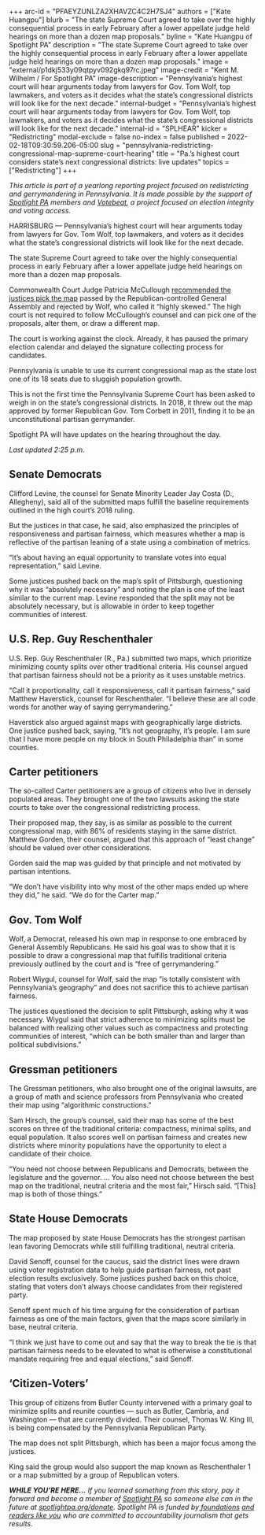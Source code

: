 +++
arc-id = "PFAEYZUNLZA2XHAVZC4C2H7SJ4"
authors = ["Kate Huangpu"]
blurb = "The state Supreme Court agreed to take over the highly consequential process in early February after a lower appellate judge held hearings on more than a dozen map proposals."
byline = "Kate Huangpu of Spotlight PA"
description = "The state Supreme Court agreed to take over the highly consequential process in early February after a lower appellate judge held hearings on more than a dozen map proposals."
image = "external/p1dkj533y09qtpyv092gkq97rc.jpeg"
image-credit = "Kent M. Wilhelm / For Spotlight PA"
image-description = "Pennsylvania’s highest court will hear arguments today from lawyers for Gov. Tom Wolf, top lawmakers, and voters as it decides what the state’s congressional districts will look like for the next decade."
internal-budget = "Pennsylvania’s highest court will hear arguments today from lawyers for Gov. Tom Wolf, top lawmakers, and voters as it decides what the state’s congressional districts will look like for the next decade."
internal-id = "SPLHEAR"
kicker = "Redistricting"
modal-exclude = false
no-index = false
published = 2022-02-18T09:30:59.206-05:00
slug = "pennsylvania-redistricting-congressional-map-supreme-court-hearing"
title = "Pa.’s highest court considers state’s next congressional districts: live updates"
topics = ["Redistricting"]
+++

<i>This article is part of a yearlong reporting project focused on redistricting and gerrymandering in Pennsylvania. It is made possible by the support of </i><a href="https://www.spotlightpa.org/"><i>Spotlight PA</i></a><i> members and </i><a href="https://votebeat.org/"><i>Votebeat</i></a><i>, a project focused on election integrity and voting access.</i>

HARRISBURG — Pennsylvania’s highest court will hear arguments today from lawyers for Gov. Tom Wolf, top lawmakers, and voters as it decides what the state’s congressional districts will look like for the next decade.

The state Supreme Court agreed to take over the highly consequential process in early February after a lower appellate judge held hearings on more than a dozen map proposals.

Commonwealth Court Judge Patricia McCullough <a href="https://www.spotlightpa.org/news/2022/02/pennsylvania-redistricting-congressional-map-recommendation/">recommended the justices pick the map</a> passed by the Republican-controlled General Assembly and rejected by Wolf, who called it “highly skewed.” The high court is not required to follow McCullough’s counsel and can pick one of the proposals, alter them, or draw a different map.

<script src="https://www.spotlightpa.org/embed.js" async></script><div data-spl-embed-version="1" data-spl-src="https://www.spotlightpa.org/embeds/newsletter/"></div>

The court is working against the clock. Already, it has paused the primary election calendar and delayed the signature collecting process for candidates.

Pennsylvania is unable to use its current congressional map as the state lost one of its 18 seats due to sluggish population growth.

This is not the first time the Pennsylvania Supreme Court has been asked to weigh in on the state’s congressional districts. In 2018, it threw out the map approved by former Republican Gov. Tom Corbett in 2011, finding it to be an unconstitutional partisan gerrymander.

Spotlight PA will have updates on the hearing throughout the day.

<i>Last updated 2:25 p.m.</i>

## Senate Democrats

Clifford Levine, the counsel for Senate Minority Leader Jay Costa (D., Allegheny), said all of the submitted maps fulfill the baseline requirements outlined in the high court’s 2018 ruling.

But the justices in that case, he said, also emphasized the principles of responsiveness and partisan fairness, which measures whether a map is reflective of the partisan leaning of a state using a combination of metrics.

“It’s about having an equal opportunity to translate votes into equal representation,” said Levine.

Some justices pushed back on the map’s split of Pittsburgh, questioning why it was “absolutely necessary” and noting the plan is one of the least similar to the current map. Levine responded that the split may not be absolutely necessary, but is allowable in order to keep together communities of interest.

## U.S. Rep. Guy Reschenthaler

U.S. Rep. Guy Reschenthaler (R., Pa.) submitted two maps, which prioritize minimizing county splits over other traditional criteria. His counsel argued that partisan fairness should not be a priority as it uses unstable metrics.

“Call it proportionality, call it responsiveness, call it partisan fairness,” said Matthew Haverstick, counsel for Reschenthaler. “I believe these are all code words for another way of saying gerrymandering.”

Haverstick also argued against maps with geographically large districts. One justice pushed back, saying, “It’s not geography, it’s people. I am sure that I have more people on my block in South Philadelphia than” in some counties.

## Carter petitioners

The so-called Carter petitioners are a group of citizens who live in densely populated areas. They brought one of the two lawsuits asking the state courts to take over the congressional redistricting process.

Their proposed map, they say, is as similar as possible to the current congressional map, with 86% of residents staying in the same district. Matthew Gorden, their counsel, argued that this approach of “least change” should be valued over other considerations.

Gorden said the map was guided by that principle and not motivated by partisan intentions.

“We don’t have visibility into why most of the other maps ended up where they did,” he said. “We do for the Carter map.”

## Gov. Tom Wolf

Wolf, a Democrat, released his own map in response to one embraced by General Assembly Republicans. He said his goal was to show that it is possible to draw a congressional map that fulfills traditional criteria previously outlined by the court and is “free of gerrymandering.”

Robert Wiygul, counsel for Wolf, said the map “is totally consistent with Pennsylvania’s geography” and does not sacrifice this to achieve partisan fairness.

The justices questioned the decision to split Pittsburgh, asking why it was necessary. Wiygul said that strict adherence to minimizing splits must be balanced with realizing other values such as compactness and protecting communities of interest, “which can be both smaller than and larger than political subdivisions.”

<script src="https://www.spotlightpa.org/embed.js" async></script><div data-spl-embed-version="1" data-spl-src="https://www.spotlightpa.org/embeds/donate/"></div>

## Gressman petitioners

The Gressman petitioners, who also brought one of the original lawsuits, are a group of math and science professors from Pennsylvania who created their map using “algorithmic constructions.”

Sam Hirsch, the group’s counsel, said their map has some of the best scores on three of the traditional criteria: compactness, minimal splits, and equal population. It also scores well on partisan fairness and creates new districts where minority populations have the opportunity to elect a candidate of their choice.

“You need not choose between Republicans and Democrats, between the legislature and the governor. … You also need not choose between the best map on the traditional, neutral criteria and the most fair,” Hirsch said. “[This] map is both of those things.”

## State House Democrats

The map proposed by state House Democrats has the strongest partisan lean favoring Democrats while still fulfilling traditional, neutral criteria.

David Senoff, counsel for the caucus, said the district lines were drawn using voter registration data to help guide partisan fairness, not past election results exclusively. Some justices pushed back on this choice, stating that voters don’t always choose candidates from their registered party.

Senoff spent much of his time arguing for the consideration of partisan fairness as one of the main factors, given that the maps score similarly in base, neutral criteria.

“I think we just have to come out and say that the way to break the tie is that partisan fairness needs to be elevated to what is otherwise a constitutional mandate requiring free and equal elections,” said Senoff.

## ‘Citizen-Voters’

This group of citizens from Butler County intervened with a primary goal to minimize splits and reunite counties — such as Butler, Cambria, and Washington — that are currently divided. Their counsel, Thomas W. King III, is being compensated by the Pennsylvania Republican Party.

The map does not split Pittsburgh, which has been a major focus among the justices.

King said the group would also support the map known as Reschenthaler 1 or a map submitted by a group of Republican voters.

<i><b>WHILE YOU’RE HERE...</b></i><i> If you learned something from this story, pay it forward and become a member of </i><a href="https://www.spotlightpa.org/"><i>Spotlight PA</i></a><i> so someone else can in the future at </i><a href="http://spotlightpa.org/donate"><i>spotlightpa.org/donate</i></a><i>. Spotlight PA is funded by</i><a href="https://www.spotlightpa.org/support"><i> foundations</i></a><i> </i><a href="https://www.spotlightpa.org/support"><i>and readers like you</i></a><i> who are committed to accountability journalism that gets results.</i>

